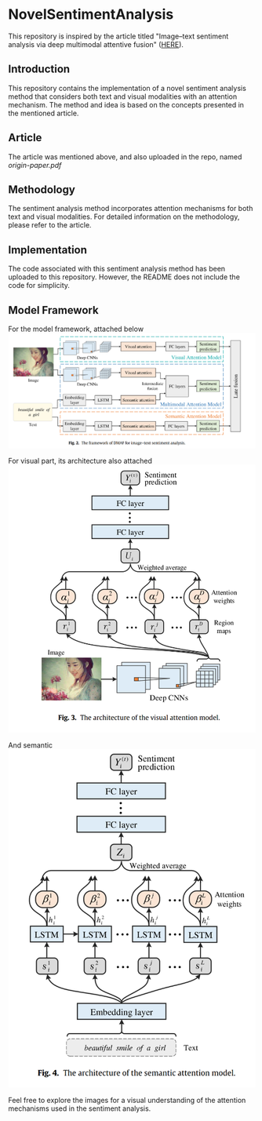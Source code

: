 # NovelSentimentAnalysis
This repository is inspired by the article titled "Image–text sentiment analysis via deep multimodal attentive fusion" ([HERE](https://doi.org/10.1016/j.knosys.2019.01.019)).

## Introduction
This repository contains the implementation of a novel sentiment analysis method that considers both text and visual modalities with an attention mechanism. The method 
 and idea is based on the concepts presented in the mentioned article.

## Article
The article was mentioned above, and also uploaded in the repo, named *origin-paper.pdf*

## Methodology
The sentiment analysis method incorporates attention mechanisms for both text and visual modalities. For detailed information on the methodology, please refer to the article.

## Implementation
The code associated with this sentiment analysis method has been uploaded to this repository. However, the README does not include the code for simplicity.

## Model Framework
For the model framework, attached below
![Network architecture](https://github.com/goldeneave/NovelSentimentAnalysis/blob/main/assets/framework.png)

For visual part, its architecture also attached
![Visual architecture](https://github.com/goldeneave/NovelSentimentAnalysis/blob/main/assets/visual-attention-architecture.png)

And semantic
![Semantic architecture](https://github.com/goldeneave/NovelSentimentAnalysis/blob/main/assets/semantic-attention-architecture.png)

Feel free to explore the images for a visual understanding of the attention mechanisms used in the sentiment analysis.

